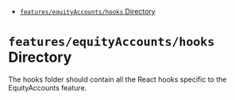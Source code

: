 <!-- START doctoc generated TOC please keep comment here to allow auto update -->
<!-- DON'T EDIT THIS SECTION, INSTEAD RE-RUN doctoc TO UPDATE -->

- [`features/equityAccounts/hooks` Directory](#featuresequityaccountshooks-directory)

<!-- END doctoc generated TOC please keep comment here to allow auto update -->

# `features/equityAccounts/hooks` Directory

The hooks folder should contain all the React hooks specific to the EquityAccounts feature.
